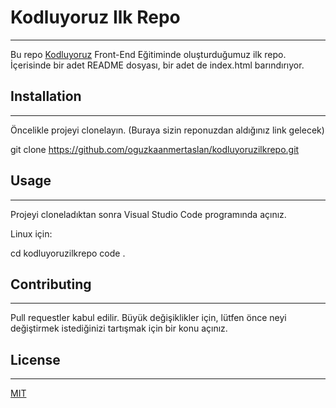 # Kodluyoruz Ilk Repo
***
Bu repo [Kodluyoruz](https://www.kodluyoruz.org) Front-End Eğitiminde oluşturduğumuz ilk repo. İçerisinde bir adet README dosyası, bir adet de index.html barındırıyor.

## Installation
***
Öncelikle projeyi clonelayın. (Buraya sizin reponuzdan aldığınız link gelecek)

git clone https://github.com/oguzkaanmertaslan/kodluyoruzilkrepo.git


## Usage
***
Projeyi cloneladıktan sonra Visual Studio Code programında açınız.

Linux için:

cd kodluyoruzilkrepo
code .


## Contributing
***
Pull requestler kabul edilir. Büyük değişiklikler için, lütfen önce neyi değiştirmek istediğinizi tartışmak için bir konu açınız.

## License
***
[MIT](https://choosealicense.com/licenses/mit/)